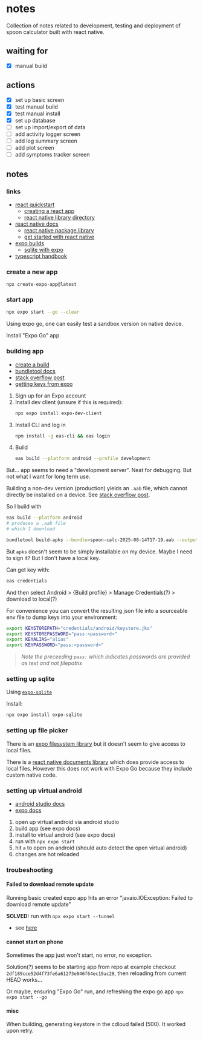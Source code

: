 # notes

Collection of notes related to development, testing and deployment of spoon calculator built with
react native.

## waiting for

- [x] manual build

## actions

- [x] set up basic screen
- [x] test manual build
- [x] test manual install
- [x] set up database
- [ ] set up import/export of data
- [ ] add activity logger screen
- [ ] add log summary screen
- [ ] add plot screen
- [ ] add symptoms tracker screen

## notes

### links

- [react quickstart](https://react.dev/learn)
    - [creating a react app](https://react.dev/learn/creating-a-react-app)
    - [react native library directory](https://reactnative.directory/)
- [react native docs](https://reactnative.dev/docs/getting-started)
    - [react native package library](https://reactnative.directory/)
    - [get started with react native](https://reactnative.dev/docs/environment-setup)
- [expo builds](https://expo.dev/accounts/tcrundall/projects/spoon-calculator/builds)
    - [sqlite with expo](https://docs.expo.dev/versions/latest/sdk/sqlite/)
- [typescript handbook](https://www.typescriptlang.org/docs/handbook/2/everyday-types.html)

### create a new app

`npx create-expo-app@latest`

### start app

```bash
npx expo start --go --clear
```

Using expo go, one can easily test a sandbox version on native device.

Install "Expo Go" app

### building app

- [create a build](https://docs.expo.dev/develop/development-builds/create-a-build/)
- [bundletool docs](https://developer.android.com/tools/bundletool#generate-sdk-archive-from-sdk-bundle)
- [stack overflow post](https://stackoverflow.com/questions/50419286/install-android-app-bundle-on-device)
- [getting keys from expo](https://docs.expo.dev/app-signing/app-credentials/)

1. Sign up for an Expo account
2. Install dev client (unsure if this is required):
    ```bash
    npx expo install expo-dev-client
    ```
3. Install CLI and log in
    ```bash
    npm install -g eas-cli && eas login
    ```
4. Build
    ```bash
    eas build --platform android --profile development
    ```

But... app seems to need a "development server". Neat for debugging. But not what I want for long
term use.

Building a non-dev version (production) yields an `.aab` file, which cannot directly be installed on
a device. See [stack overflow post](https://stackoverflow.com/questions/50419286/install-android-app-bundle-on-device).

So I build with
```bash
eas build --platform android
# produces a .aab file
# which I download

bundletool build-apks --bundle=spoon-calc-2025-08-14T17-19.aab --output=spoon-calc-2025-08-14T17-19.apks
```

But `apks` doesn't seem to be simply installable on my device.
Maybe I need to sign it?
But I don't have a local key.

Can get key with:
```bash
eas credentials
```
And then select Android > {Build profile} > Manage Credentials(?) > download to local(?)

For convenience you can convert the resulting json file into a sourceable env file to dump keys into
your environment:
```bash
export KEYSTOREPATH="credentials/android/keystore.jks"
export KEYSTOREPASSWORD="pass:<password>"
export KEYALIAS="alias"
export KEYPASSWORD="pass:<password>"
```

> *Note the preceeding `pass:` which indicates passwords are provided as text and not filepaths*

### setting up sqlite

Using [`expo-sqlite`](https://docs.expo.dev/versions/latest/sdk/sqlite/)

Install:
```bash
npx expo install expo-sqlite
```

### setting up file picker

There is an [expo filesystem library](https://docs.expo.dev/versions/latest/sdk/filesystem/) but it
doesn't seem to give access to local files.

There is a [react native documents library](https://react-native-documents.github.io/docs/install)
which does provide access to local files.
However this does not work with Expo Go because they include custom native code.

### setting up virtual android

- [android studio docs](https://developer.android.com/studio/run/emulator#avd)
- [expo docs](https://docs.expo.dev/get-started/set-up-your-environment/?platform=android&device=simulated)

1. open up virtual android via android studio
2. build app (see expo docs)
3. install to virtual android (see expo docs)
4. run with `npx expo start`
5. hit `a` to open on android (should auto detect the open virtual android)
6. changes are hot reloaded

### troubeshooting

#### Failed to download remote update

Running basic created expo app hits an error "javaio.IOException: Failed to download remote update"

**SOLVED:** run with `npx expo start --tunnel`
- see [here](https://docs.expo.dev/get-started/start-developing/)

#### cannot start on phone

Sometimes the app just won't start, no error, no exception.

Solution(?) seems to be starting app from repo at example checkout
`2df189cce52d4f73fe6a61273e046f64ec19ac28`, then reloading from current HEAD works...

Or maybe, ensuring "Expo Go" run, and refreshing the expo go app
`npx expo start --go`

#### misc

When building, generating keystore in the cdloud failed (500). It worked upon retry.
